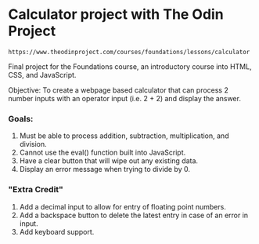 # Calculator project with The Odin Project
    https://www.theodinproject.com/courses/foundations/lessons/calculator

Final project for the Foundations course, an introductory course into HTML, CSS, and JavaScript.

Objective: To create a webpage based calculator that can process 2 number inputs with an operator input (i.e. 2 + 2) and display the answer.

### Goals:
  1. Must be able to process addition, subtraction, multiplication, and division.
  2. Cannot use the eval() function built into JavaScript.
  3. Have a clear button that will wipe out any existing data.
  4. Display an error message when trying to divide by 0.
  
### "Extra Credit"
  1. Add a decimal input to allow for entry of floating point numbers.
  2. Add a backspace button to delete the latest entry in case of an error in input.
  3. Add keyboard support.
